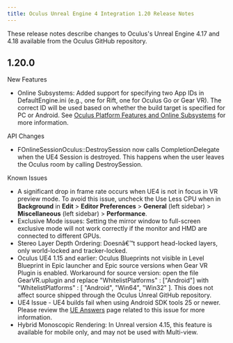 ```yaml
---
title: Oculus Unreal Engine 4 Integration 1.20 Release Notes
---
```


These release notes describe changes to Oculus's Unreal Engine 4.17 and 4.18 available from the Oculus GitHub repository.

## 1.20.0

New Features

* Online Subsystems: Added support for specifying two App IDs in DefaultEngine.ini (e.g., one for Rift, one for Oculus Go or Gear VR). The correct ID will be used based on whether the build target is specified for PC or Android. See [Oculus Platform Features and Online Subsystems](https://developer.oculus.com/documentation/unreal/latest/concepts/unreal-platform/) for more information.


API Changes

* FOnlineSessionOculus::DestroySession now calls CompletionDelegate when the UE4 Session is destroyed. This happens when the user leaves the Oculus room by calling DestroySession.


Known Issues

* A significant drop in frame rate occurs when UE4 is not in focus in VR preview mode. To avoid this issue, uncheck the Use Less CPU when in **Background** in **Edit** &gt; **Editor Preferences** &gt; **General** (left sidebar) &gt; **Miscellaneous** (left sidebar) &gt; **Performance**.
* Exclusive Mode issues: Setting the mirror window to full-screen exclusive mode will not work correctly if the monitor and HMD are connected to different GPUs.
* Stereo Layer Depth Ordering: Doesnâ€™t support head-locked layers, only world-locked and tracker-locked.
* Oculus UE4 1.15 and earlier: Oculus Blueprints not visible in Level Blueprint in Epic launcher and Epic source versions when Gear VR Plugin is enabled. Workaround for source version: open the file GearVR.uplugin and replace "WhitelistPlatforms" : ["Android"] with "WhitelistPlatforms" : [ "Android", "Win64", "Win32" ]. This does not affect source shipped through the Oculus Unreal GitHub repository.
* UE4 Issue - UE4 builds fail when using Android SDK tools 25 or newer. Please review the [UE Answers](https://answers.unrealengine.com/questions/570870/latest-android-sdk-is-not-supported.html) page related to this issue for more information.
* Hybrid Monoscopic Rendering: In Unreal version 4.15, this feature is available for mobile only, and may not be used with Multi-view.

